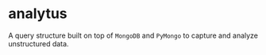 # analytus

A query structure built on top of `MongoDB` and `PyMongo` to capture and analyze unstructured data.
